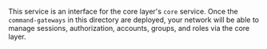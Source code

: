 This service is an interface for the core layer's `core` service. Once the `command-gateways` in this directory are deployed, your network will be able to manage sessions, authorization, accounts, groups, and roles via the core layer.
